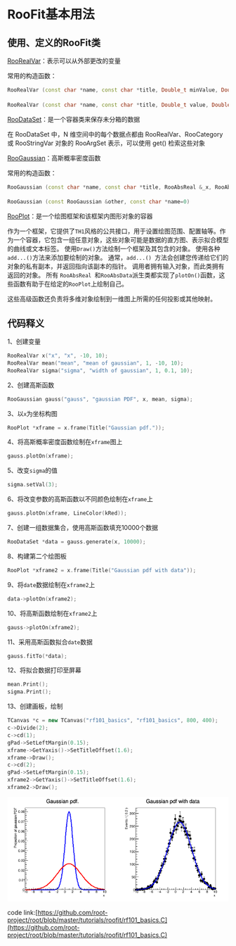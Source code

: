 # RooFit基本用法

## 使用、定义的RooFit类

[RooRealVar](https://root.cern/doc/master/classRooRealVar.html)：表示可以从外部更改的变量

常用的构造函数：
```cpp
RooRealVar (const char *name, const char *title, Double_t minValue, Double_t maxValue, const char *unit="")

RooRealVar (const char *name, const char *title, Double_t value, Double_t minValue, Double_t maxValue, const char *unit="")
```

[RooDataSet](https://root.cern/doc/master/classRooDataSet.html)：是一个容器类来保存未分箱的数据

在 RooDataSet 中，N 维空间中的每个数据点都由 RooRealVar、RooCategory 或 RooStringVar 对象的 RooArgSet 表示，可以使用 get() 检索这些对象

[RooGaussian](https://root.cern/doc/master/classRooGaussian.html)：高斯概率密度函数

常用的构造函数：
```cpp
RooGaussian (const char *name, const char *title, RooAbsReal &_x, RooAbsReal &_mean, RooAbsReal &_sigma)

RooGaussian (const RooGaussian &other, const char *name=0)
```

[RooPlot](https://root.cern/doc/master/classRooPlot.html)：是一个绘图框架和该框架内图形对象的容器

作为一个框架，它提供了` TH1 `风格的公共接口，用于设置绘图范围、配置轴等。作为一个容器，它包含一组任意对象，这些对象可能是数据的直方图、表示拟合模型的曲线或文本标签。 使用` Draw() `方法绘制一个框架及其包含的对象。 使用各种` add...() `方法来添加要绘制的对象。 通常，`add...() `方法会创建您传递给它们的对象的私有副本，并返回指向该副本的指针。 调用者拥有输入对象，而此类拥有返回的对象。 所有 `RooAbsReal `和` RooAbsData `派生类都实现了` plotOn() `函数，这些函数有助于在给定的` RooPlot `上绘制自己。

这些高级函数还负责将多维对象绘制到一维图上所需的任何投影或其他映射。

## 代码释义
1、创建变量
```cpp
RooRealVar x("x", "x", -10, 10);
RooRealVar mean("mean", "mean of gaussian", 1, -10, 10);
RooRealVar sigma("sigma", "width of gaussian", 1, 0.1, 10);
```

2、创建高斯函数
```cpp
RooGaussian gauss("gauss", "gaussian PDF", x, mean, sigma);
```

3、以`x`为坐标构图
```cpp
RooPlot *xframe = x.frame(Title("Gaussian pdf."));
```

4、将高斯概率密度函数绘制在`xframe`图上
```cpp
gauss.plotOn(xframe);
```

5、改变`sigma`的值
```cpp
sigma.setVal(3);
```

6、将改变参数的高斯函数以不同颜色绘制在`xframe`上
```cpp
gauss.plotOn(xframe, LineColor(kRed));
```

7、创建一组数据集合，使用高斯函数填充10000个数据
```cpp
RooDataSet *data = gauss.generate(x, 10000);
```

8、构建第二个绘图板
```cpp
RooPlot *xframe2 = x.frame(Title("Gaussian pdf with data"));
```

9、将`date`数据绘制在`xframe2`上
```cpp
data->plotOn(xframe2);
```

10、将高斯函数绘制在`xframe2`上
```cpp
gauss->plotOn(xframe2);
```

11、采用高斯函数拟合`date`数据
```cpp
gauss.fitTo(*data);
```

12、将拟合数据打印至屏幕
```cpp
mean.Print();
sigma.Print();
```

13、创建画板，绘制
```cpp
TCanvas *c = new TCanvas("rf101_basics", "rf101_basics", 800, 400);
c->Divide(2);
c->cd(1);
gPad->SetLeftMargin(0.15);
xframe->GetYaxis()->SetTitleOffset(1.6);
xframe->Draw();
c->cd(2);
gPad->SetLeftMargin(0.15);
xframe2->GetYaxis()->SetTitleOffset(1.6);
xframe2->Draw();
```

![rf101_basic](./rf101_basic.png)

code link:[https://github.com/root-project/root/blob/master/tutorials/roofit/rf101_basics.C](https://github.com/root-project/root/blob/master/tutorials/roofit/rf101_basics.C)